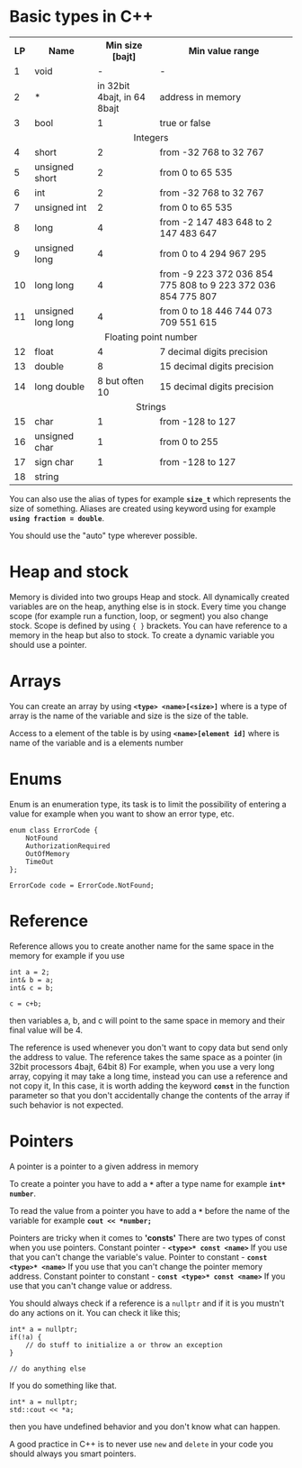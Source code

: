 # Basic types in C++

<table>
  <tr>
    <th>LP</th>
    <th>Name</th>
    <th>Min size [bajt]</th>
    <th>Min value range</th>
  </tr>
  <tr>
    <td>1</td>
    <td>void</td>
    <td>-</td>
    <td>-</td>
  </tr>
  <tr>
    <td>2</td>
    <td>*</td>
    <td>in 32bit 4bajt, in 64 8bajt</td>
    <td>address in memory</td>
  </tr>
  <tr>
    <td>3</td>
    <td>bool</td>
    <td>1</td>
    <td>true or false</td>
  </tr>
  <tr>
    <td colspan="4" align="center">Integers</td>
  </tr>
  <tr>
    <td>4</td>
    <td>short</td>
    <td>2</td>
    <td>from -32 768 to 32 767</td>
  </tr>
  <tr>
    <td>5</td>
    <td>unsigned short</td>
    <td>2</td>
    <td>from 0 to 65 535</td>
  </tr>
  <tr>
    <td>6</td>
    <td>int</td>
    <td>2</td>
    <td>from -32 768 to 32 767</td>
  </tr>
  <tr>
    <td>7</td>
    <td>unsigned int</td>
    <td>2</td>
    <td>from 0 to 65 535</td>
  </tr>
  <tr>
    <td>8</td>
    <td>long</td>
    <td>4</td>
    <td>from -2 147 483 648 to 2 147 483 647</td>
  </tr>
  <tr>
    <td>9</td>
    <td>unsigned long</td>
    <td>4</td>
    <td>from 0 to 4 294 967 295</td>
  </tr>
  <tr>
    <td>10</td>
    <td>long long</td>
    <td>4</td>
    <td>from -9 223 372 036 854 775 808 to 9 223 372 036 854 775 807</td>
  </tr>
  <tr>
    <td>11</td>
    <td>unsigned long long</td>
    <td>4</td>
    <td>from 0 to 18 446 744 073 709 551 615</td>
  </tr>
  <tr>
    <td colspan="4" align="center">Floating point number</td>
  </tr>
  <tr>
    <td>12</td>
    <td>float</td>
    <td>4</td>
    <td>7 decimal digits precision</td>
  </tr>
  <tr>
    <td>13</td>
    <td>double</td>
    <td>8</td>
    <td>15 decimal digits precision</td>
  </tr>
  <tr>
    <td>14</td>
    <td>long double</td>
    <td>8 but often 10</td>
    <td>15 decimal digits precision</td>
  </tr>
  <tr>
    <td colspan="4" align="center">Strings</td>
  </tr>
  <tr>
    <td>15</td>
    <td>char</td>
    <td>1</td>
    <td>from -128 to 127</td>
  </tr>
  <tr>
    <td>16</td>
    <td>unsigned char</td>
    <td>1</td>
    <td>from 0 to 255</td>
  </tr>
  <tr>
    <td>17</td>
    <td>sign char</td>
    <td>1</td>
    <td>from -128 to 127</td>
  </tr>
  <tr>
    <td>18</td>
    <td>string</td>
    <td></td>
    <td></td>
  </tr>
</table>

You can also use the alias of types for example **`size_t`** which represents the size of something.
Aliases are created using keyword using for example **`using fraction = double`**.

You should use the "auto" type wherever possible.

# Heap and stock

Memory is divided into two groups Heap and stock. All dynamically created variables are on the heap, anything else is in stock.
Every time you change scope (for example run a function, loop, or segment) you also change stock. Scope is defined by using `{ }` brackets.
You can have reference to a memory in the heap but also to stock.
To create a dynamic variable you should use a pointer.

# Arrays

You can create an array by using **`<type> <name>[<size>]`** where <type> is a type of array <name> is the name of the variable and size is the size of the table.

Access to a element of the table is by using **`<name>[element id]`** where <name> is name of the variable and <element id> is a elements number

# Enums

Enum is an enumeration type, its task is to limit the possibility of entering a value for example when you want to show an error type, etc.

```
enum class ErrorCode {
    NotFound
    AuthorizationRequired
    OutOfMemory
    TimeOut
};

ErrorCode code = ErrorCode.NotFound;
```

# Reference

Reference allows you to create another name for the same space in the memory for example if you use
```
int a = 2;
int& b = a;
int& c = b;

c = c+b;
```
then variables a, b, and c will point to the same space in memory and their final value will be 4.

The reference is used whenever you don't want to copy data but send only the address to value. 
The reference takes the same space as a pointer (in 32bit processors 4bajt, 64bit 8)
For example, when you use a very long array, copying it may take a long time, instead you can use a reference and not copy it, 
In this case, it is worth adding the keyword **`const`** in the function parameter so that you don't accidentally change the contents of the array 
if such behavior is not expected.

# Pointers

A pointer is a pointer to a given address in memory

To create a pointer you have to add a **`*`** after a type name for example **`int* number`**.

To read the value from a pointer you have to add a **`*`** before the name of the variable for example **`cout << *number;`**

Pointers are tricky when it comes to **'consts'** There are two types of const when you use pointers.
Constant pointer - **`<type>* const <name>`** If you use that you can't change the variable's value.
Pointer to constant - **`const <type>* <name>`** If you use that you can't change the pointer memory address.
Constant pointer to constant - **`const <type>* const <name>`** If you use that you can't change value or address.


You should always check if a reference is a `nullptr` and if it is you mustn't do any actions on it.
You can check it like this;
```
int* a = nullptr;
if(!a) {
    // do stuff to initialize a or throw an exception
}

// do anything else
```

If you do something like that.
```
int* a = nullptr;
std::cout << *a;
```
then you have undefined behavior and you don't know what can happen. 

A good practice in C++ is to never use `new` and `delete` in your code you should always you smart pointers.